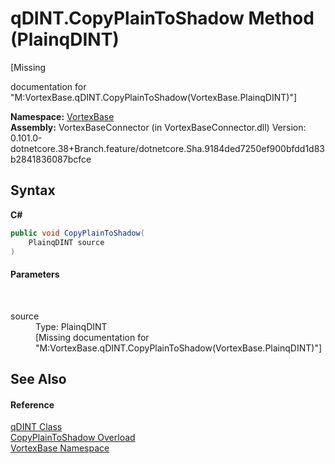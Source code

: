 # qDINT.CopyPlainToShadow Method (PlainqDINT)
 

\[Missing <summary> documentation for "M:VortexBase.qDINT.CopyPlainToShadow(VortexBase.PlainqDINT)"\]

**Namespace:**&nbsp;<a href="N_VortexBase.md">VortexBase</a><br />**Assembly:**&nbsp;VortexBaseConnector (in VortexBaseConnector.dll) Version: 0.101.0-dotnetcore.38+Branch.feature/dotnetcore.Sha.9184ded7250ef900bfdd1d83b2841836087bcfce

## Syntax

**C#**<br />
``` C#
public void CopyPlainToShadow(
	PlainqDINT source
)
```


#### Parameters
&nbsp;<dl><dt>source</dt><dd>Type: PlainqDINT<br />\[Missing <param name="source"/> documentation for "M:VortexBase.qDINT.CopyPlainToShadow(VortexBase.PlainqDINT)"\]</dd></dl>

## See Also


#### Reference
<a href="T_VortexBase_qDINT.md">qDINT Class</a><br /><a href="Overload_VortexBase_qDINT_CopyPlainToShadow.md">CopyPlainToShadow Overload</a><br /><a href="N_VortexBase.md">VortexBase Namespace</a><br />
